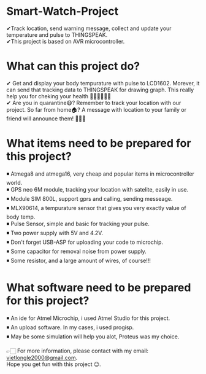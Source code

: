 # Smart-Watch-Project
✔Track location, send warning message, collect and update your temperature and pulse to THINGSPEAK.  
✔This  project is based on AVR microcontroller.  

# What can this project do?
✔  Get and display your body tempurature with pulse to LCD1602. Morever, it can send that tracking data to THINGSPEAK for drawing graph. This really help you for cheking your health 💪🏻💪🏻💪🏻  
✔  Are you in quarantine😷? Remember to track your location with our project. So far from home🏠? A message with location to your family or friend will announce them! 📢📢📢  

#  What items need to be prepared for this project?  
◾ Atmega8 and atmega16, very cheap and popular items in microcontroller world.  
◾  GPS neo 6M module, tracking your location with satelite, easily in use.  
◾  Module SIM 800L, support gprs and calling, sending messeage.  
◾  MLX90614, a tempurature sensor that gives you very exactly value of body temp.  
◾  Pulse Sensor, simple and basic for tracking your pulse.  
◾  Two power supply with 5V and 4.2V.  
◾  Don't forget USB-ASP for uploading your code to microchip.  
◾  Some capacitor for removal noise from power supply.  
◾  Some resistor, and a large amount of wires, of course!!!  

# What software need to be prepared for this project?  
◾  An ide for Atmel Microchip, i used Atmel Studio for this project.  
◾  An upload software. In my cases, i used progisp.  
◾  May be some simulation will help you alot, Proteus was my choice.  

👉🏻 For more information, please contact with my email: vietlongle2000@gmail.com.  
Hope you get fun with this  project 😉.  
